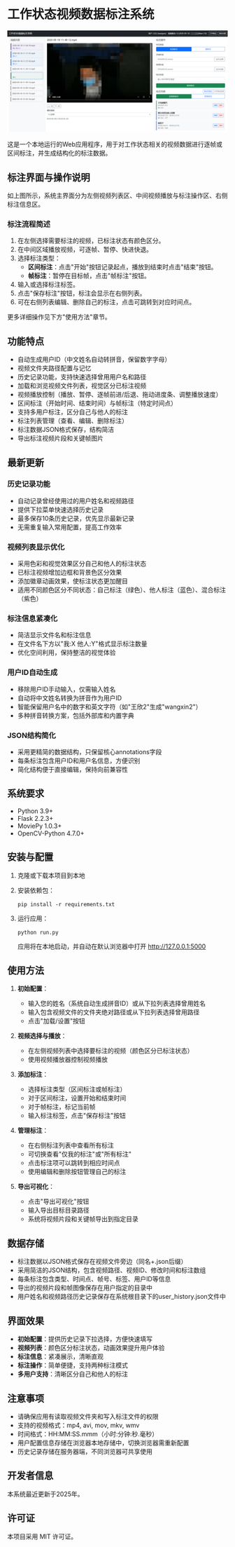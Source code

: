# 工作状态视频数据标注系统

![系统界面预览](GUI.png)

这是一个本地运行的Web应用程序，用于对工作状态相关的视频数据进行逐帧或区间标注，并生成结构化的标注数据。

## 标注界面与操作说明

如上图所示，系统主界面分为左侧视频列表区、中间视频播放与标注操作区、右侧标注信息区。

### 标注流程简述
1. 在左侧选择需要标注的视频，已标注状态有颜色区分。
2. 在中间区域播放视频，可逐帧、暂停、快进快退。
3. 选择标注类型：
   - **区间标注**：点击"开始"按钮记录起点，播放到结束时点击"结束"按钮。
   - **帧标注**：暂停在目标帧，点击"帧标注"按钮。
4. 输入或选择标注标签。
5. 点击"保存标注"按钮，标注会显示在右侧列表。
6. 可在右侧列表编辑、删除自己的标注，点击可跳转到对应时间点。

更多详细操作见下方"使用方法"章节。

## 功能特点

- 自动生成用户ID（中文姓名自动转拼音，保留数字字母）
- 视频文件夹路径配置与记忆
- 历史记录功能，支持快速选择曾用用户名和路径
- 加载和浏览视频文件列表，视觉区分已标注视频
- 视频播放控制（播放、暂停、逐帧前进/后退、拖动进度条、调整播放速度）
- 区间标注（开始时间、结束时间）与帧标注（特定时间点）
- 支持多用户标注，区分自己与他人的标注
- 标注列表管理（查看、编辑、删除标注）
- 标注数据JSON格式保存，结构简洁
- 导出标注视频片段和关键帧图片

## 最新更新

### 历史记录功能
- 自动记录曾经使用过的用户姓名和视频路径
- 提供下拉菜单快速选择历史记录
- 最多保存10条历史记录，优先显示最新记录
- 无需重复输入常用配置，提高工作效率

### 视频列表显示优化
- 采用色彩和视觉效果区分自己和他人的标注状态
- 已标注视频增加边框和背景色区分效果
- 添加徽章动画效果，使标注状态更加醒目
- 适用不同颜色区分不同状态：自己标注（绿色）、他人标注（蓝色）、混合标注（紫色）

### 标注信息紧凑化
- 简洁显示文件名和标注信息
- 在文件名下方以"我:X 他人:Y"格式显示标注数量
- 优化空间利用，保持整洁的视觉体验

### 用户ID自动生成
- 移除用户ID手动输入，仅需输入姓名
- 自动将中文姓名转换为拼音作为用户ID
- 智能保留用户名中的数字和英文字符（如"王欣2"生成"wangxin2"）
- 多种拼音转换方案，包括外部库和内置字典

### JSON结构简化
- 采用更精简的数据结构，只保留核心annotations字段
- 每条标注包含用户ID和用户名信息，方便识别
- 简化结构便于直接编辑，保持向前兼容性

## 系统要求

- Python 3.9+
- Flask 2.2.3+
- MoviePy 1.0.3+
- OpenCV-Python 4.7.0+

## 安装与配置

1. 克隆或下载本项目到本地

2. 安装依赖包：
   ```
   pip install -r requirements.txt
   ```

3. 运行应用：
   ```
   python run.py
   ```
   应用将在本地启动，并自动在默认浏览器中打开 http://127.0.0.1:5000

## 使用方法

1. **初始配置**：
   - 输入您的姓名（系统自动生成拼音ID）或从下拉列表选择曾用姓名
   - 输入包含视频文件的文件夹绝对路径或从下拉列表选择曾用路径
   - 点击"加载/设置"按钮

2. **视频选择与播放**：
   - 在左侧视频列表中选择要标注的视频（颜色区分已标注状态）
   - 使用视频播放器控制视频播放

3. **添加标注**：
   - 选择标注类型（区间标注或帧标注）
   - 对于区间标注，设置开始和结束时间
   - 对于帧标注，标记当前帧
   - 输入标注标签，点击"保存标注"按钮

4. **管理标注**：
   - 在右侧标注列表中查看所有标注
   - 可切换查看"仅我的标注"或"所有标注"
   - 点击标注项可以跳转到相应时间点
   - 使用编辑和删除按钮管理自己的标注

5. **导出可视化**：
   - 点击"导出可视化"按钮
   - 输入导出目标目录路径
   - 系统将视频片段和关键帧导出到指定目录

## 数据存储

- 标注数据以JSON格式保存在视频文件旁边（同名+.json后缀）
- 采用简洁的JSON结构，包含视频路径、视频ID、修改时间和标注数组
- 每条标注包含类型、时间点、帧号、标签、用户ID等信息
- 导出的视频片段和帧图像保存在用户指定的目录中
- 用户姓名和视频路径历史记录保存在系统根目录下的user_history.json文件中

## 界面效果

- **初始配置**：提供历史记录下拉选择，方便快速填写
- **视频列表**：颜色区分标注状态，动画效果提升用户体验
- **标注信息**：紧凑展示，清晰直观
- **标注操作**：简单便捷，支持两种标注模式
- **多用户支持**：清晰区分自己和他人的标注

## 注意事项

- 请确保应用有读取视频文件夹和写入标注文件的权限
- 支持的视频格式：mp4, avi, mov, mkv, wmv
- 时间格式：HH:MM:SS.mmm（小时:分钟:秒.毫秒）
- 用户配置信息存储在浏览器本地存储中，切换浏览器需重新配置
- 历史记录存储在服务器端，不同浏览器可共享使用

## 开发者信息

本系统最近更新于2025年。

## 许可证

本项目采用 MIT 许可证。